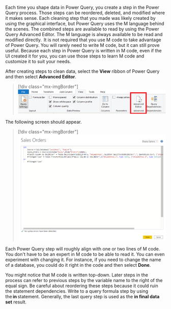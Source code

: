 Each time you shape data in Power Query, you create a step in the Power
Query process. Those steps can be reordered, deleted, and modified where
it makes sense. Each cleaning step that you made was likely created by
using the graphical interface, but Power Query uses the M language
behind the scenes. The combined steps are available to read by using the
Power Query Advanced Editor. The M language is always available to be
read and modified directly.  It is not required that you use M code to
take advantage of Power Query. You will rarely need to write M code, but
it can still prove useful. Because each step in Power Query is written
in M code, even if the UI created it for you, you can use those steps to
learn M code and customize it to suit your needs. 

After creating steps to clean data, select the **View** ribbon of Power
Query and then select **Advanced Editor**. 

> [!div class="mx-imgBorder"]
> [![Screenshot of the View ribbon advanced editor button.](../media/08-view-ribbon-advanced-button-ssm.png)](../media/08-view-ribbon-advanced-button-ssm.png#lightbox)

The following screen should appear. 

> [!div class="mx-imgBorder"]
> [![Screenshot of the M language in the advanced editor.](../media/08-m-code.png)](../media/08-m-code.png#lightbox)

Each Power Query step will roughly align with one or two lines of M
code. You don't have to be an expert in M code to be able to read it.
You can even experiment with changing it. For instance, if you need to
change the name of a database, you could do it right in the code and
then select **Done**. 

You might notice that M code is written top-down. Later steps in the
process can refer to previous steps by the variable name to the right of
the equal sign. Be careful about reordering these steps because it could
ruin the statement dependencies. Write to a query formula step by using
the **in** statement. Generally, the last query step is used as the
**in final data set** result.
